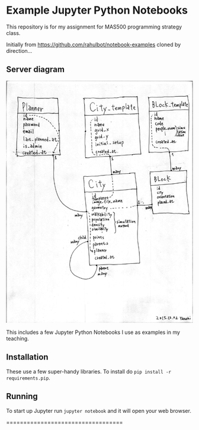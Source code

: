 Example Jupyter Python Notebooks
================================

This repository is for my assignment for MAS500 programming strategy class.

Initially from https://github.com/rahulbot/notebook-examples
cloned by direction...

## Server diagram
![diagram](./151202_database_schema.jpg)


This includes a few Jupyter Python Notebooks I use as examples in my teaching.

Installation
------------

These use a few super-handy libraries.  To install do `pip install -r requirements.pip`.

Running
-------

To start up Jupyter run `jupyter notebook` and it will open your web browser.

==================================
